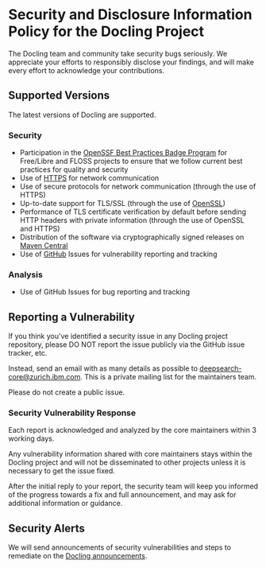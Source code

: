 # Security and Disclosure Information Policy for the Docling Project

The Docling team and community take security bugs seriously. We appreciate your efforts to responsibly disclose your findings, and will make every effort to acknowledge your contributions.

## Supported Versions

The latest versions of Docling are supported.

### Security

- Participation in the [OpenSSF Best Practices Badge Program](https://bestpractices.coreinfrastructure.org/en/projects/10101) for Free/Libre and FLOSS projects to ensure that we follow current best practices for quality and security
- Use of [HTTPS](https://en.wikipedia.org/wiki/HTTPS) for network communication
- Use of secure protocols for network communication (through the use of HTTPS)
- Up-to-date support for TLS/SSL (through the use of [OpenSSL](https://www.openssl.org/))
- Performance of TLS certificate verification by default before sending HTTP headers with private information (through the use of OpenSSL and HTTPS)
- Distribution of the software via cryptographically signed releases on [Maven Central](https://central.sonatype.com/)
- Use of [GitHub](https://github.com/) Issues for vulnerability reporting and tracking

### Analysis

- Use of GitHub Issues for bug reporting and tracking

## Reporting a Vulnerability

If you think you've identified a security issue in any Docling project repository, please DO NOT report the issue publicly via the GitHub issue tracker, etc.

Instead, send an email with as many details as possible to [deepsearch-core@zurich.ibm.com](mailto:deepsearch-core@zurich.ibm.com). This is a private mailing list for the maintainers team.

Please do not create a public issue.

### Security Vulnerability Response

Each report is acknowledged and analyzed by the core maintainers within 3 working days.

Any vulnerability information shared with core maintainers stays within the Docling project and will not be disseminated to other projects unless it is necessary to get the issue fixed.

After the initial reply to your report, the security team will keep you informed of the progress towards a fix and full announcement, and may ask for additional information or guidance.

## Security Alerts

We will send announcements of security vulnerabilities and steps to remediate on the [Docling announcements](https://github.com/docling-project/docling/discussions/categories/announcements).

